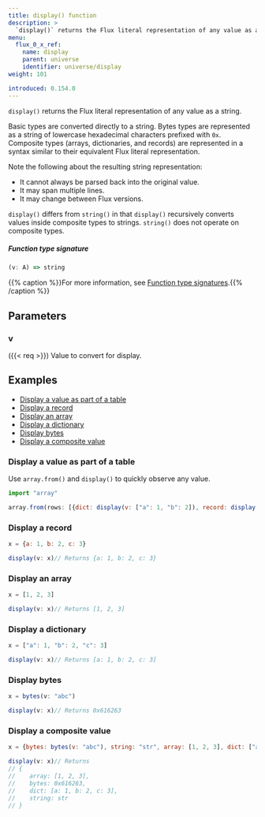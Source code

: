 ```yaml
---
title: display() function
description: >
  `display()` returns the Flux literal representation of any value as a string.
menu:
  flux_0_x_ref:
    name: display
    parent: universe
    identifier: universe/display
weight: 101

introduced: 0.154.0
---
```


<!------------------------------------------------------------------------------

IMPORTANT: This page was generated from comments in the Flux source code. Any
edits made directly to this page will be overwritten the next time the
documentation is generated. 

To make updates to this documentation, update the function comments above the
function definition in the Flux source code:

https://github.com/influxdata/flux/blob/master/stdlib/universe/universe.flux#L3400-L3400

Contributing to Flux: https://github.com/influxdata/flux#contributing
Fluxdoc syntax: https://github.com/influxdata/flux/blob/master/docs/fluxdoc.md

------------------------------------------------------------------------------->

`display()` returns the Flux literal representation of any value as a string.

Basic types are converted directly to a string.
Bytes types are represented as a string of lowercase hexadecimal characters prefixed with `0x`.
Composite types (arrays, dictionaries, and records) are represented in a syntax similar
to their equivalent Flux literal representation.

Note the following about the resulting string representation:
- It cannot always be parsed back into the original value.
- It may span multiple lines.
- It may change between Flux versions.

`display()` differs from `string()` in that `display()` recursively converts values inside
composite types to strings. `string()` does not operate on composite types.

##### Function type signature

```js
(v: A) => string
```

{{% caption %}}For more information, see [Function type signatures](/flux/v0.x/function-type-signatures/).{{% /caption %}}

## Parameters

### v
({{< req >}})
Value to convert for display.




## Examples

- [Display a value as part of a table](#display-a-value-as-part-of-a-table)
- [Display a record](#display-a-record)
- [Display an array](#display-an-array)
- [Display a dictionary](#display-a-dictionary)
- [Display bytes](#display-bytes)
- [Display a composite value](#display-a-composite-value)

### Display a value as part of a table

Use `array.from()` and `display()` to quickly observe any value.

```js
import "array"

array.from(rows: [{dict: display(v: ["a": 1, "b": 2]), record: display(v: {x: 1, y: 2}), array: display(v: [5, 6, 7])}])
```


### Display a record

```js
x = {a: 1, b: 2, c: 3}

display(v: x)// Returns {a: 1, b: 2, c: 3}

```


### Display an array

```js
x = [1, 2, 3]

display(v: x)// Returns [1, 2, 3]

```


### Display a dictionary

```js
x = ["a": 1, "b": 2, "c": 3]

display(v: x)// Returns [a: 1, b: 2, c: 3]

```


### Display bytes

```js
x = bytes(v: "abc")

display(v: x)// Returns 0x616263

```


### Display a composite value

```js
x = {bytes: bytes(v: "abc"), string: "str", array: [1, 2, 3], dict: ["a": 1, "b": 2, "c": 3]}

display(v: x)// Returns
// {
//    array: [1, 2, 3],
//    bytes: 0x616263,
//    dict: [a: 1, b: 2, c: 3],
//    string: str
// }

```

